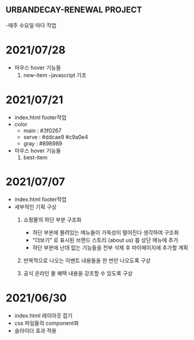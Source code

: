## URBANDECAY-RENEWAL PROJECT
-매주 수요일 마다 작업

# 2021/07/28
- 마우스 hover 기능들
    1. new-item
-javascript 기초

# 2021/07/21
- index.html footer작업
- color
    - main : #3f0267
    - serve : #ddcae9 #c9a0e4
    - gray : #898989
- 마우스 hover 기능들
    1. best-item

# 2021/07/07
- index.html footer작업
- 세부적인 기획 구상
    1. 쇼핑몰의 하단 부분 구조화
        - 하단 부분에 몰려있는 메뉴들이 가독성이 떨어진다 생각하여 구조화
        - "더보기" 로 표시된 브랜드 스토리 (about us) 를 상단 메뉴에 추가
        - 하단 부분에 난데 없는 기능들을 전부 삭제 후 마이페이지에 추가할 계획

    2. 반복적으로 나오는 이벤트 내용들을 한 번만 나오도록 구상

    3. 공식 온라인 몰 혜택 내용을 강조할 수 있도록 구상


# 2021/06/30
- index.html 레이아웃 잡기
- css 파일들의 component화
- 슬라이더 효과 적용